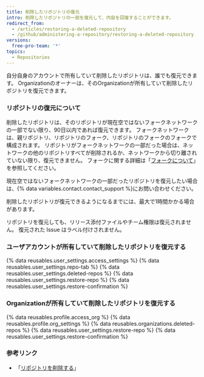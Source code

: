 ```yaml
---
title: 削除したリポジトリの復元
intro: 削除したリポジトリの一部を復元して、内容を回復することができます。
redirect_from:
  - /articles/restoring-a-deleted-repository
  - /github/administering-a-repository/restoring-a-deleted-repository
versions:
  free-pro-team: '*'
topics:
  - Repositories
---
```

自分自身のアカウントで所有していて削除したリポジトリは、誰でも復元できます。 Organizationのオーナーは、そのOrganizationが所有していて削除したリポジトリを復元できます。

### リポジトリの復元について

削除したリポジトリは、そのリポジトリが現在空ではないフォークネットワークの一部でない限り、90日以内であれば復元できます。 フォークネットワークは、親リポジトリ、リポジトリのフォーク、リポジトリのフォークのフォークで構成されます。 リポジトリがフォークネットワークの一部だった場合は、ネットワークの他のリポジトリすべてが削除されるか、ネットワークから切り離されていない限り、復元できません。 フォークに関する詳細は「[フォークについて](/articles/about-forks)」を参照してください。

現在空ではないフォークネットワークの一部だったリポジトリを復元したい場合は、{% data variables.contact.contact_support %}にお問い合わせください。

削除したリポジトリが復元できるようになるまでには、最大で1時間かかる場合があります。

リポジトリを復元しても、リリース添付ファイルやチーム権限は復元されません。 復元された Issue はラベル付けされません。

### ユーザアカウントが所有していて削除したリポジトリを復元する

{% data reusables.user_settings.access_settings %}
{% data reusables.user_settings.repo-tab %}
{% data reusables.user_settings.deleted-repos %}
{% data reusables.user_settings.restore-repo %}
{% data reusables.user_settings.restore-confirmation %}

### Organizationが所有していて削除したリポジトリを復元する


{% data reusables.profile.access_org %}
{% data reusables.profile.org_settings %}
{% data reusables.organizations.deleted-repos %}
{% data reusables.user_settings.restore-repo %}
{% data reusables.user_settings.restore-confirmation %}

### 参考リンク

- 「[リポジトリを削除する](/articles/deleting-a-repository)」
